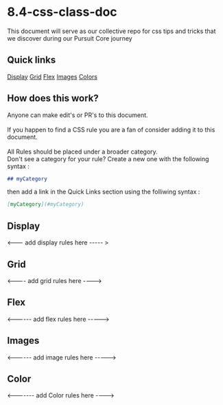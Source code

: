 # 8.4-css-class-doc

This document will serve as our collective repo for css tips and tricks that we discover during our Pursuit Core journey
## Quick links
[Display](#Display)
[Grid](#Grid)
[Flex](#Flex)
[Images](#Images)
[Colors](#Colors)
 
## How does this work?
Anyone can make edit's or PR's to this document.  
<br> 
If you happen to find a CSS rule you are a fan of consider adding it to this document.  
<br>
All Rules should be placed under a broader category. 
<br>
Don't see a category for your rule?  Create a new one with the following syntax :

```md 
## myCategory
```
then add a link in the Quick Links section using the folliwing syntax :
```md
[myCategory](#myCategory)
```



## Display
<--- add display rules here ----- >

## Grid
<---- add grid rules here ---->

## Flex 

<------ add flex rules here ----->

## Images 
<------ add image rules here -----> 

## Color

<------- add Color rules here ----> 
